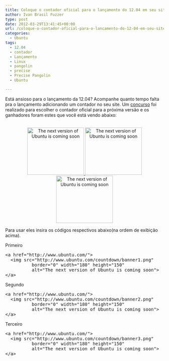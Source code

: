 ```yaml
---
title: Coloque o contador oficial para o lançamento do 12.04 em seu site
author: Ivan Brasil Fuzzer
type: post
date: 2012-03-29T13:41:45+00:00
url: /coloque-o-contador-oficial-para-o-lancamento-do-12-04-em-seu-site/
categories:
  - Ubuntu
tags:
  - 12.04
  - contador
  - Lançamento
  - Linux
  - pangolin
  - precise
  - Precise Pangolin
  - Ubuntu

---
```

Está ansioso para o lançamento da 12.04? Acompanhe quanto tempo falta pra o lançamento adicionando um contador no seu site. Um [concurso][1] foi realizado para escolher o contador oficial para a próxima versão e os ganhadores foram estes que você está vendo abaixo:

<p style="text-align: center;">
  <a href="http://www.ubuntu.com/"><br /> <img src="http://www.ubuntu.com/countdown/banner1.png" alt="The next version of Ubuntu is coming soon" width="180" height="150" border="0" /> </a><a href="http://www.ubuntu.com/"><img src="http://www.ubuntu.com/countdown/banner2.png" alt="The next version of Ubuntu is coming soon" width="180" height="150" border="0" /> </a><a href="http://www.ubuntu.com/"><img src="http://www.ubuntu.com/countdown/banner3.png" alt="The next version of Ubuntu is coming soon" width="180" height="150" border="0" /></a>
</p>

<p style="text-align: left;">
  Para usar eles insira os códigos respectivos abaixo(na ordem de exibição acima).
</p>

<p style="text-align: left;">
  Primeiro
</p>

<pre class="brush:xml">&lt;a href="http://www.ubuntu.com/"&gt;
  &lt;img src="http://www.ubuntu.com/countdown/banner1.png"
          border="0" width="180" height="150"
          alt="The next version of Ubuntu is coming soon"&gt;
&lt;/a&gt;</pre>

<p style="text-align: left;">
  Segundo
</p>

<pre class="brush:xml">&lt;a href="http://www.ubuntu.com/"&gt;
  &lt;img src="http://www.ubuntu.com/countdown/banner2.png"
          border="0" width="180" height="150"
          alt="The next version of Ubuntu is coming soon"&gt;
&lt;/a&gt;</pre>

<p style="text-align: left;">
  Terceiro
</p>

<pre class="brush:xml">&lt;a href="http://www.ubuntu.com/"&gt;
  &lt;img src="http://www.ubuntu.com/countdown/banner3.png"
          border="0" width="180" height="150"
          alt="The next version of Ubuntu is coming soon"&gt;
&lt;/a&gt;</pre>

 [1]: https://wiki.ubuntu.com/Website/PreciseCountdownBanner